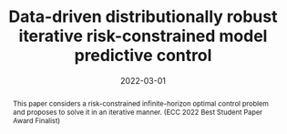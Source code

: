---
title: "Data-driven distributionally robust iterative risk-constrained model predictive control"
collection: Conference Proceedings
permalink: /publication/ecc2022
abstract: 'This paper considers a risk-constrained infinite-horizon optimal control problem and proposes to solve it in an iterative manner. (ECC 2022 Best Student Paper Award Finalist)'
date: 2022-03-01
venue: '2022 European Control Conference (ECC)'
link: 'https://ieeexplore.ieee.org/abstract/document/9838319'
citation: 'A. Zolanvari and A. Cherukuri, "Data-driven distributionally robust iterative risk-constrained model predictive control," in <i>2022 European Control Conference (ECC)</i>, 2022.'
---